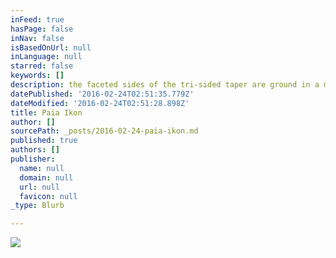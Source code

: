 ```yaml
---
inFeed: true
hasPage: false
inNav: false
isBasedOnUrl: null
inLanguage: null
starred: false
keywords: []
description: the faceted sides of the tri-sided taper are ground in a manner that encourages touching
datePublished: '2016-02-24T02:51:35.779Z'
dateModified: '2016-02-24T02:51:28.898Z'
title: Paia Ikon
author: []
sourcePath: _posts/2016-02-24-paia-ikon.md
published: true
authors: []
publisher:
  name: null
  domain: null
  url: null
  favicon: null
_type: Blurb

---
```

![](https://the-grid-user-content.s3-us-west-2.amazonaws.com/9fdd2411-6bb0-4a5a-9464-fef85a910dc9.png)